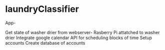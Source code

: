 # laundryClassifier

App-

Get state of washer drier from webserver- Rasberry Pi attatched to washer drier
Integrate google calendar API for scheduling blocks of time
Setup accounts
Create database of accounts

